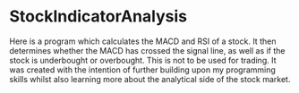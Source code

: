 # StockIndicatorAnalysis

Here is a program which calculates the MACD and RSI of a stock.
It then determines whether the MACD has crossed the signal line, as well as if the stock is underbought or overbought.
This is not to be used for trading.
It was created with the intention of further building upon my programming skills whilst also learning more about the analytical side of the stock market.
